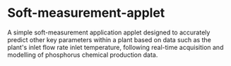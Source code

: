 # Soft-measurement-applet
A simple soft-measurement application applet designed to accurately predict other key parameters within a plant based on data such as the plant's inlet flow rate inlet temperature, following real-time acquisition and modelling of phosphorus chemical production data.
